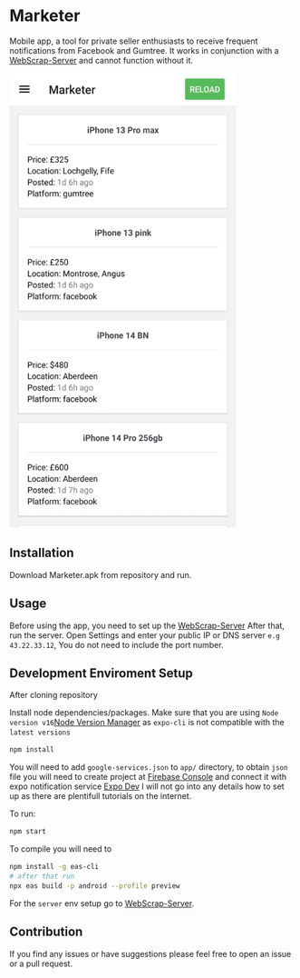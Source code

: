 # Marketer
Mobile app, a tool for private seller enthusiasts to receive frequent notifications from Facebook and Gumtree. It works in conjunction with a [WebScrap-Server](https://github.com/Stipecim/WScrap-Marketer) and cannot function without it.

<img src="./assets/marketerappscreenshot.jpg" alt="Marketer" width="400" height="800">

## Installation
Download Marketer.apk from repository and run.

## Usage
Before using the app, you need to set up the [WebScrap-Server](https://github.com/Stipecim/WScrap-Marketer) After that, run the server.
Open Settings and enter your public IP or DNS server `e.g 43.22.33.12`, You do not need to include the port number.


## Development Enviroment Setup
After cloning repository

Install node dependencies/packages. Make sure that you are using `Node version v16`[Node Version Manager](https://github.com/nvm-sh/nvm) as `expo-cli` is not compatible with the `latest versions` 

```sh
npm install
```

You will need to add `google-services.json` to `app/` directory, to obtain `json` file you will need to create project at [Firebase Console](https://console.firebase.google.com/) 
and connect it with expo notification service [Expo Dev](https://expo.dev/) I will not go into any details how to set up as there are plentifull tutorials on the internet.

To run:
```sh
npm start
```

To compile you will need to 
```sh
npm install -g eas-cli
# after that run
npx eas build -p android --profile preview
```

For the `server` env setup go to [WebScrap-Server](https://github.com/Stipecim/WScrap-Marketer).

## Contribution 
If you find any issues or have suggestions please feel free to open an issue or a pull request.
